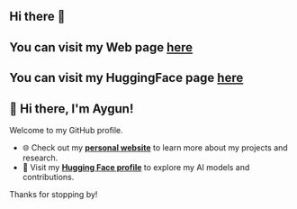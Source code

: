 ## Hi there 👋

## You can visit my Web page [here](https://aygunvarol.github.io/)

## You can visit my HuggingFace page [here](https://huggingface.co/Aygun)

## 👋 Hi there, I'm Aygun!

Welcome to my GitHub profile.

- 🌐 Check out my **[personal website](https://aygunvarol.github.io/)** to learn more about my projects and research.
- 🤖 Visit my **[Hugging Face profile](https://huggingface.co/Aygun)** to explore my AI models and contributions.

Thanks for stopping by!



<!--
**AygunVarol/aygunvarol** is a ✨ _special_ ✨ repository because its `README.md` (this file) appears on your GitHub profile.

Here are some ideas to get you started:

- 🔭 I’m currently working on ...
- 🌱 I’m currently learning ...
- 👯 I’m looking to collaborate on ...
- 🤔 I’m looking for help with ...
- 💬 Ask me about ...
- 📫 How to reach me: ...
- 😄 Pronouns: ...
- ⚡ Fun fact: ...
-->
